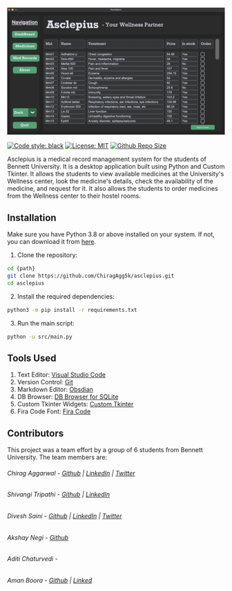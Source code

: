 ![Thumbnail](assets/images/thumbnail.png)

[![Code style: black](https://img.shields.io/badge/code%20style-black-000000.svg)](https://github.com/psf/black) [![License: MIT](https://img.shields.io/github/license/ChiragAgg5k/asclepius)](https://github.com/ChiragAgg5k/asclepius/blob/master/LICENSE.md) [![Github Repo Size](https://img.shields.io/github/repo-size/ChiragAgg5k/asclepius)](https://github.com/ChiragAgg5k/asclepius)

Asclepius is a medical record management system for the students of Bennett University. It is a desktop application built using Python and Custom Tkinter. It allows the students to view available medicines at the University's Wellness center, look the medicine's details, check the availability of the medicine, and request for it. It also allows the students to order medicines from the Wellness center to their hostel rooms.

## Installation

Make sure you have Python 3.8 or above installed on your system. If not, you can download it from [here](https://www.python.org/downloads/).

1) Clone the repository:

```bash
cd {path}
git clone https://github.com/ChiragAgg5k/asclepius.git
cd asclepius
```

2) Install the required dependencies:

```bash
python3 -m pip install -r requirements.txt
```

3) Run the main script:

```bash
python -u src/main.py
```

## Tools Used

1) Text Editor: [Visual Studio Code](https://code.visualstudio.com/)
2) Version Control: [Git](https://git-scm.com/)
3) Markdown Editor: [Obsdian](https://obsidian.md/)
4) DB Browser: [DB Browser for SQLite](https://sqlitebrowser.org/)
5) Custom Tkinter Widgets: [Custom Tkinter](https://github.com/TomSchimansky/CustomTkinter)
6) Fira Code Font: [Fira Code](https://github.com/tonsky/FiraCode)

## Contributors

This project was a team effort by a group of 6 students from Bennett University. The team members are:

###### Chirag Aggarwal - [Github](https://github.com/ChiragAgg5k) | [LinkedIn](https://www.linkedin.com/in/chirag-aggarwal-066b97248/) | [Twitter](https://twitter.com/ChiragAgg5k)
###### Shivangi Tripathi - [Github](https://github.com/ShiviTripathi13) | [LinkedIn](https://www.linkedin.com/in/shivangi-tripathi-bu/)
###### Divesh Saini - [Github](https://github.com/divesh0001) | [LinkedIn](https://www.linkedin.com/in/divesh-saini-a38610216/) | [Twitter](https://twitter.com/Diveshs05718024)
###### Akshay Negi - [Github](https://github.com/akshubawa) 
###### Aditi Chaturvedi -
###### Aman Boora - [Github](https://github.com/boora-aman) | [Linked](https://www.linkedin.com/in/boora-aman/)